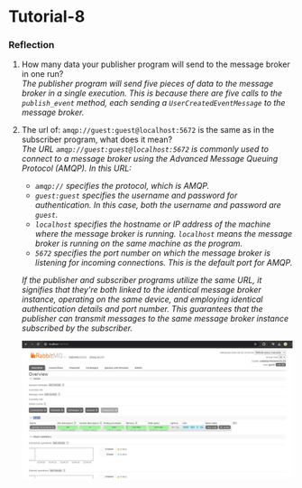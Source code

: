 # Tutorial-8

### Reflection
1. How many data your publisher program will send to the message broker in one run? <br>
*The publisher program will send five pieces of data to the message broker in a single execution. This is because there are five calls to the `publish_event` method, each sending a `UserCreatedEventMessage` to the message broker.*

2. The url of: `amqp://guest:guest@localhost:5672` is the same as in the subscriber program, what does it mean? <br>
*The URL `amqp://guest:guest@localhost:5672` is commonly used to connect to a message broker using the Advanced Message Queuing Protocol (AMQP). In this URL:*
    - *`amqp://` specifies the protocol, which is AMQP.*
    - *`guest:guest` specifies the username and password for authentication. In this case, both the username and password are `guest`.*
    - *`localhost` specifies the hostname or IP address of the machine where the message broker is running. `localhost` means the message broker is running on the same machine as the program.*
    - *`5672` specifies the port number on which the message broker is listening for incoming connections. This is the default port for AMQP.*

    *If the publisher and subscriber programs utilize the same URL, it signifies that they're both linked to the identical message broker instance, operating on the same device, and employing identical authentication details and port number. This guarantees that the publisher can transmit messages to the same message broker instance subscribed by the subscriber.*

    ![alt text](assets/images/publisher-1.jpg)